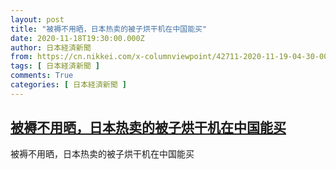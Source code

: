 ```yaml
---
layout: post
title: "被褥不用晒，日本热卖的被子烘干机在中国能买"
date: 2020-11-18T19:30:00.000Z
author: 日本経済新聞
from: https://cn.nikkei.com/x-columnviewpoint/42711-2020-11-19-04-30-00.html
tags: [ 日本経済新聞 ]
comments: True
categories: [ 日本経済新聞 ]
---
```

<!--1605727800000-->
[被褥不用晒，日本热卖的被子烘干机在中国能买](https://cn.nikkei.com/x-columnviewpoint/42711-2020-11-19-04-30-00.html)
------

<div>
被褥不用晒，日本热卖的被子烘干机在中国能买
</div>

